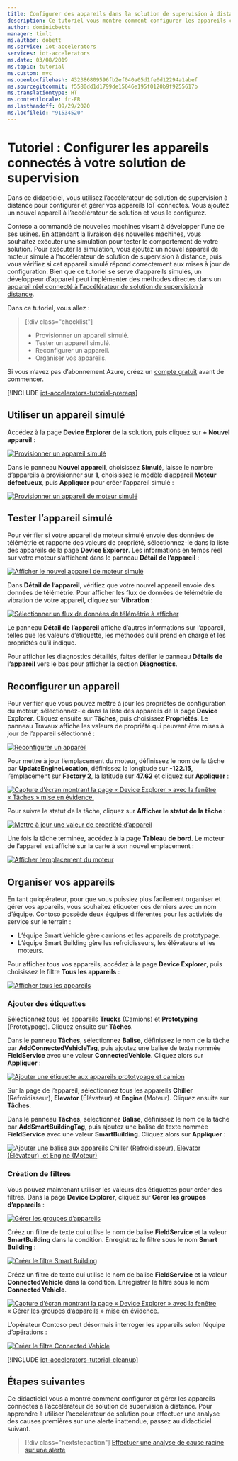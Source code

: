 ```yaml
---
title: Configurer des appareils dans la solution de supervision à distance – Azure | Microsoft Docs
description: Ce tutoriel vous montre comment configurer les appareils connectés à l’accélérateur de solution de supervision à distance.
author: dominicbetts
manager: timlt
ms.author: dobett
ms.service: iot-accelerators
services: iot-accelerators
ms.date: 03/08/2019
ms.topic: tutorial
ms.custom: mvc
ms.openlocfilehash: 432386809596fb2ef040a05d1fe0d12294a1abef
ms.sourcegitcommit: f5580dd1d1799de15646e195f0120b9f9255617b
ms.translationtype: HT
ms.contentlocale: fr-FR
ms.lasthandoff: 09/29/2020
ms.locfileid: "91534520"
---
```

# <a name="tutorial-configure-devices-connected-to-your-monitoring-solution"></a>Tutoriel : Configurer les appareils connectés à votre solution de supervision

Dans ce didacticiel, vous utilisez l’accélérateur de solution de supervision à distance pour configurer et gérer vos appareils IoT connectés. Vous ajoutez un nouvel appareil à l’accélérateur de solution et vous le configurez.

Contoso a commandé de nouvelles machines visant à développer l’une de ses usines. En attendant la livraison des nouvelles machines, vous souhaitez exécuter une simulation pour tester le comportement de votre solution. Pour exécuter la simulation, vous ajoutez un nouvel appareil de moteur simulé à l’accélérateur de solution de supervision à distance, puis vous vérifiez si cet appareil simulé répond correctement aux mises à jour de configuration. Bien que ce tutoriel se serve d’appareils simulés, un développeur d’appareil peut implémenter des méthodes directes dans un [appareil réel connecté à l’accélérateur de solution de supervision à distance](iot-accelerators-connecting-devices.md).

Dans ce tutoriel, vous allez :

>[!div class="checklist"]
> * Provisionner un appareil simulé.
> * Tester un appareil simulé.
> * Reconfigurer un appareil.
> * Organiser vos appareils.

Si vous n’avez pas d’abonnement Azure, créez un [compte gratuit](https://azure.microsoft.com/free/?WT.mc_id=A261C142F) avant de commencer.

[!INCLUDE [iot-accelerators-tutorial-prereqs](../../includes/iot-accelerators-tutorial-prereqs.md)]

## <a name="add-a-simulated-device"></a>Utiliser un appareil simulé

Accédez à la page **Device Explorer** de la solution, puis cliquez sur **+ Nouvel appareil** :

[![Provisionner un appareil simulé](./media/iot-accelerators-remote-monitoring-manage/devicesprovision-inline.png)](./media/iot-accelerators-remote-monitoring-manage/devicesprovision-expanded.png#lightbox)

Dans le panneau **Nouvel appareil**, choisissez **Simulé**, laisse le nombre d’appareils à provisionner sur **1**, choisissez le modèle d’appareil **Moteur défectueux**, puis **Appliquer** pour créer l’appareil simulé :

[![Provisionner un appareil de moteur simulé](./media/iot-accelerators-remote-monitoring-manage/devicesprovisionengine-inline.png)](./media/iot-accelerators-remote-monitoring-manage/devicesprovisionengine-expanded.png#lightbox)

## <a name="test-the-simulated-device"></a>Tester l’appareil simulé

Pour vérifier si votre appareil de moteur simulé envoie des données de télémétrie et rapporte des valeurs de propriété, sélectionnez-le dans la liste des appareils de la page **Device Explorer**. Les informations en temps réel sur votre moteur s’affichent dans le panneau **Détail de l’appareil** :

[![Afficher le nouvel appareil de moteur simulé](./media/iot-accelerators-remote-monitoring-manage/devicesviewnew-inline.png)](./media/iot-accelerators-remote-monitoring-manage/devicesviewnew-expanded.png#lightbox)

Dans **Détail de l’appareil**, vérifiez que votre nouvel appareil envoie des données de télémétrie. Pour afficher les flux de données de télémétrie de vibration de votre appareil, cliquez sur **Vibration** :

[![Sélectionner un flux de données de télémétrie à afficher](./media/iot-accelerators-remote-monitoring-manage/devicesvibration-inline.png)](./media/iot-accelerators-remote-monitoring-manage/devicesvibration-expanded.png#lightbox)

Le panneau **Détail de l’appareil** affiche d’autres informations sur l’appareil, telles que les valeurs d’étiquette, les méthodes qu’il prend en charge et les propriétés qu’il indique.

Pour afficher les diagnostics détaillés, faites défiler le panneau **Détails de l’appareil** vers le bas pour afficher la section **Diagnostics**.

## <a name="reconfigure-a-device"></a>Reconfigurer un appareil

Pour vérifier que vous pouvez mettre à jour les propriétés de configuration du moteur, sélectionnez-le dans la liste des appareils de la page **Device Explorer**. Cliquez ensuite sur **Tâches**, puis choisissez **Propriétés**. Le panneau Travaux affiche les valeurs de propriété qui peuvent être mises à jour de l’appareil sélectionné :

[![Reconfigurer un appareil](./media/iot-accelerators-remote-monitoring-manage/devicesreconfigure-inline.png)](./media/iot-accelerators-remote-monitoring-manage/devicesreconfigure-expanded.png#lightbox)

Pour mettre à jour l’emplacement du moteur, définissez le nom de la tâche par **UpdateEngineLocation**, définissez la longitude sur **-122.15**, l’emplacement sur **Factory 2**, la latitude sur **47.62** et cliquez sur **Appliquer** :

[![Capture d’écran montrant la page « Device Explorer » avec la fenêtre « Tâches » mise en évidence.](./media/iot-accelerators-remote-monitoring-manage/devicesreconfigurephysical-inline.png)](./media/iot-accelerators-remote-monitoring-manage/devicesreconfigurephysical-expanded.png#lightbox)

Pour suivre le statut de la tâche, cliquez sur **Afficher le statut de la tâche** :

[![Mettre à jour une valeur de propriété d’appareil](./media/iot-accelerators-remote-monitoring-manage/locationjobstatus-inline.png)](./media/iot-accelerators-remote-monitoring-manage/locationjobstatus-expanded.png#lightbox)

Une fois la tâche terminée, accédez à la page **Tableau de bord**. Le moteur de l’appareil est affiché sur la carte à son nouvel emplacement :

[![Afficher l’emplacement du moteur](./media/iot-accelerators-remote-monitoring-manage/enginelocation-inline.png)](./media/iot-accelerators-remote-monitoring-manage/enginelocation-expanded.png#lightbox)

## <a name="organize-your-devices"></a>Organiser vos appareils

En tant qu’opérateur, pour que vous puissiez plus facilement organiser et gérer vos appareils, vous souhaitez étiqueter ces derniers avec un nom d’équipe. Contoso possède deux équipes différentes pour les activités de service sur le terrain :

* L’équipe Smart Vehicle gère camions et les appareils de prototypage.
* L’équipe Smart Building gère les refroidisseurs, les élévateurs et les moteurs.

Pour afficher tous vos appareils, accédez à la page **Device Explorer**, puis choisissez le filtre **Tous les appareils** :

[![Afficher tous les appareils](./media/iot-accelerators-remote-monitoring-manage/devicesalldevices-inline.png)](./media/iot-accelerators-remote-monitoring-manage/devicesalldevices-expanded.png#lightbox)

### <a name="add-tags"></a>Ajouter des étiquettes

Sélectionnez tous les appareils **Trucks** (Camions) et **Prototyping** (Prototypage). Cliquez ensuite sur **Tâches**.

Dans le panneau **Tâches**, sélectionnez **Balise**, définissez le nom de la tâche par **AddConnectedVehicleTag**, puis ajoutez une balise de texte nommée **FieldService** avec une valeur **ConnectedVehicle**. Cliquez alors sur **Appliquer** :

[![Ajouter une étiquette aux appareils prototypage et camion](./media/iot-accelerators-remote-monitoring-manage/devicesaddtag-inline.png)](./media/iot-accelerators-remote-monitoring-manage/devicesaddtag-expanded.png#lightbox)

Sur la page de l’appareil, sélectionnez tous les appareils **Chiller** (Refroidisseur), **Elevator** (Élévateur) et **Engine** (Moteur). Cliquez ensuite sur **Tâches**.

Dans le panneau **Tâches**, sélectionnez **Balise**, définissez le nom de la tâche par **AddSmartBuildingTag**, puis ajoutez une balise de texte nommée **FieldService** avec une valeur **SmartBuilding**. Cliquez alors sur **Appliquer** :

[![Ajouter une balise aux appareils Chiller (Refroidisseur), Elevator (Élévateur), et Engine (Moteur)](./media/iot-accelerators-remote-monitoring-manage/devicesaddtag2-inline.png)](./media/iot-accelerators-remote-monitoring-manage/devicesaddtag2-expanded.png#lightbox)

### <a name="create-filters"></a>Création de filtres

Vous pouvez maintenant utiliser les valeurs des étiquettes pour créer des filtres. Dans la page **Device Explorer**, cliquez sur **Gérer les groupes d’appareils** :

[![Gérer les groupes d’appareils](./media/iot-accelerators-remote-monitoring-manage/devicesmanagefilters-inline.png)](./media/iot-accelerators-remote-monitoring-manage/devicesmanagefilters-expanded.png#lightbox)

Créez un filtre de texte qui utilise le nom de balise **FieldService** et la valeur **SmartBuilding** dans la condition. Enregistrez le filtre sous le nom **Smart Building** :

[![Créer le filtre Smart Building](./media/iot-accelerators-remote-monitoring-manage/smartbuildingfilter-inline.png)](./media/iot-accelerators-remote-monitoring-manage/smartbuildingfilter-expanded.png#lightbox)

Créez un filtre de texte qui utilise le nom de balise **FieldService** et la valeur **ConnectedVehicle** dans la condition. Enregistrer le filtre sous le nom **Connected Vehicle**.

[![Capture d’écran montrant la page « Device Explorer » avec la fenêtre « Gérer les groupes d’appareils » mise en évidence.](./media/iot-accelerators-remote-monitoring-manage/connectedvehiclefilter-inline.png)](./media/iot-accelerators-remote-monitoring-manage/connectedvehiclefilter-expanded.png#lightbox)

L’opérateur Contoso peut désormais interroger les appareils selon l’équipe d’opérations :

[![Créer le filtre Connected Vehicle](./media/iot-accelerators-remote-monitoring-manage/filterinaction-inline.png)](./media/iot-accelerators-remote-monitoring-manage/filterinaction-expanded.png#lightbox)

[!INCLUDE [iot-accelerators-tutorial-cleanup](../../includes/iot-accelerators-tutorial-cleanup.md)]

## <a name="next-steps"></a>Étapes suivantes

Ce didacticiel vous a montré comment configurer et gérer les appareils connectés à l’accélérateur de solution de supervision à distance. Pour apprendre à utiliser l’accélérateur de solution pour effectuer une analyse des causes premières sur une alerte inattendue, passez au didacticiel suivant.

> [!div class="nextstepaction"]
> [Effectuer une analyse de cause racine sur une alerte](iot-accelerators-remote-monitoring-root-cause-analysis.md)
